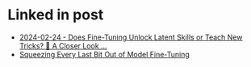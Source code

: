 
# Linked in post

- [2024-02-24 - Does Fine-Tuning Unlock Latent Skills or Teach New Tricks? 🤔 A Closer Look … ](2024-02-24-finetuning.md)
- [Squeezing Every Last Bit Out of Model Fine-Tuning](2024-02-25-bitdelta.md)